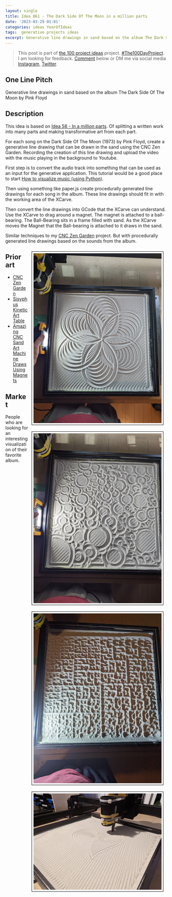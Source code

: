 ```yaml
---
layout: single
title: Idea 061 - The Dark Side Of The Moon in a million parts
date: '2023-03-29 01:01'
categories: ideas YearOfIdeas
tags:  generative projects ideas
excerpt: Generative line drawings in sand based on the album The Dark Side Of The Moon by Pink Floyd
---
```


> This post is part of [the 100 project ideas](/projects/2023-100-ideas/) project. [#The100DayProject](https://www.the100dayproject.org/). I am looking for feedback. <a href='#utterances-comments'>Comment</a> below or DM me via social media <a href="https://instagram.com/funvill" rel="nofollow noopener noreferrer"><i class="fab fa-fw fa-instagram" aria-hidden="true"></i><span class="label">Instagram</span></a>, <a href="https://twitter.com/funvill" rel="nofollow noopener noreferrer"><i class="fab fa-fw fa-twitter" aria-hidden="true"></i><span class="label">Twitter</span></a>.

## One Line Pitch

Generative line drawings in sand based on the album The Dark Side Of The Moon by Pink Floyd

## Description

This idea is based on [Idea 58 - In a million parts](/idea058-a-quotable-book-in-a-million-parts/). Of splitting a written work into many parts and making transformative art from each part.

For each song on the Dark Side Of The Moon (1973) by Pink Floyd, create a generative line drawing that can be drawn in the sand using the CNC Zen Garden. Recording the creation of this line drawing and upload the video with the music playing in the background to Youtube.

First step is to convert the audio track into something that can be used as an input for the generative application. This tutorial would be a good place to start [How to visualize music (using Python)](https://medium.com/nerd-for-tech/how-to-visualize-music-using-python-5db9440ab23e).

Then using something like paper.js create procedurally generated line drawings for each song in the album. These line drawings should fit in with the working area of the XCarve.

Then convert the line drawings into GCode that the XCarve can understand. Use the XCarve to drag around a magnet. The magnet is attached to a ball-bearing. The Ball-Bearing sits in a frame filled with sand. As the XCarve moves the Magnet that the Ball-bearing is attached to it draws in the sand.

Similar techniques to my [CNC Zen Garden](https://blog.abluestar.com/projects/2016-CNCZenGarden/) project. But with procedurally generated line drawings based on the sounds from the album.

<img src="/public/uploads/2023/sand1.png" alt="sand1" style="float: right; margin: 10px; border: 1px solid black; padding: 5px"/><img src="/public/uploads/2023/sand2.png" alt="sand1" style="float: right; margin: 10px; border: 1px solid black; padding: 5px"/><img src="/public/uploads/2023/sand3.png" alt="sand1" style="float: right; margin: 10px; border: 1px solid black; padding: 5px"/><img src="/public/uploads/2023/sand4.png" alt="sand1" style="float: right; margin: 10px; border: 1px solid black; padding: 5px"/>

## Prior art

- [CNC Zen Garden](https://blog.abluestar.com/projects/2016-CNCZenGarden/)
- [Sisyphus Kinetic Art Table](https://sisyphus-industries.com/)
- [Amazing CNC Sand Art Machine Draws Using Magnets](https://www.hackster.io/news/this-amazing-cnc-sand-art-machine-draws-using-magnets-25d3632325a6)

## Market

People who are looking for an interesting visualization of their favorite album.

